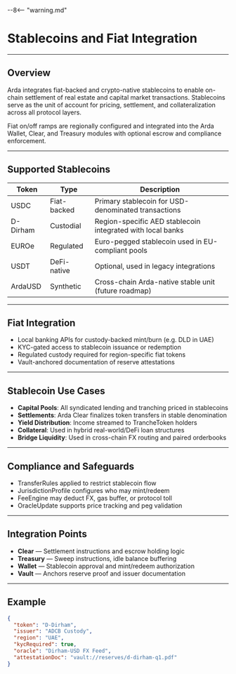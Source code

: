 --8<-- "warning.md"
# Stablecoins and Fiat Integration

---

## Overview

Arda integrates fiat-backed and crypto-native stablecoins to enable on-chain settlement of real estate and capital market transactions. Stablecoins serve as the unit of account for pricing, settlement, and collateralization across all protocol layers.

Fiat on/off ramps are regionally configured and integrated into the Arda Wallet, Clear, and Treasury modules with optional escrow and compliance enforcement.

---

## Supported Stablecoins

| Token | Type | Description |
|-------|------|-------------|
| USDC | Fiat-backed | Primary stablecoin for USD-denominated transactions |
| D-Dirham | Custodial | Region-specific AED stablecoin integrated with local banks |
| EUROe | Regulated | Euro-pegged stablecoin used in EU-compliant pools |
| USDT | DeFi-native | Optional, used in legacy integrations |
| ArdaUSD | Synthetic | Cross-chain Arda-native stable unit (future roadmap) |

---

## Fiat Integration

- Local banking APIs for custody-backed mint/burn (e.g. DLD in UAE)
- KYC-gated access to stablecoin issuance or redemption
- Regulated custody required for region-specific fiat tokens
- Vault-anchored documentation of reserve attestations

---

## Stablecoin Use Cases

- **Capital Pools**: All syndicated lending and tranching priced in stablecoins
- **Settlements**: Arda Clear finalizes token transfers in stable denomination
- **Yield Distribution**: Income streamed to TrancheToken holders
- **Collateral**: Used in hybrid real-world/DeFi loan structures
- **Bridge Liquidity**: Used in cross-chain FX routing and paired orderbooks

---

## Compliance and Safeguards

- TransferRules applied to restrict stablecoin flow
- JurisdictionProfile configures who may mint/redeem
- FeeEngine may deduct FX, gas buffer, or protocol toll
- OracleUpdate supports price tracking and peg validation

---

## Integration Points

- **Clear** — Settlement instructions and escrow holding logic
- **Treasury** — Sweep instructions, idle balance buffering
- **Wallet** — Stablecoin approval and mint/redeem authorization
- **Vault** — Anchors reserve proof and issuer documentation

---

## Example

```json
{
  "token": "D-Dirham",
  "issuer": "ADCB Custody",
  "region": "UAE",
  "kycRequired": true,
  "oracle": "Dirham-USD FX Feed",
  "attestationDoc": "vault://reserves/d-dirham-q1.pdf"
}
```
